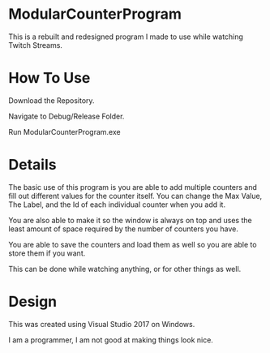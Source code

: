 # ModularCounterProgram
This is a rebuilt and redesigned program I made to use while watching Twitch Streams.

# How To Use
Download the Repository.

Navigate to Debug/Release Folder.

Run ModularCounterProgram.exe

# Details
The basic use of this program is you are able to add multiple counters and fill out different values for the counter itself.
You can change the Max Value, The Label, and the Id of each individual counter when you add it.

You are also able to make it so the window is always on top and uses the least amount of space required by the number of counters you have.

You are able to save the counters and load them as well so you are able to store them if you want.

This can be done while watching anything, or for other things as well.

# Design
This was created using Visual Studio 2017 on Windows.

I am a programmer, I am not good at making things look nice.
